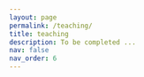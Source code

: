 ```yaml
---
layout: page
permalink: /teaching/
title: teaching
description: To be completed ...
nav: false
nav_order: 6
---
```



